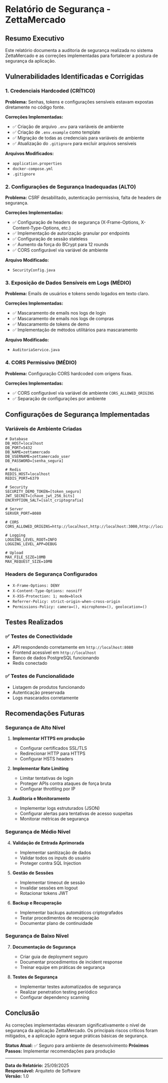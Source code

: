 # Relatório de Segurança - ZettaMercado

## Resumo Executivo

Este relatório documenta a auditoria de segurança realizada no sistema ZettaMercado e as correções implementadas para fortalecer a postura de segurança da aplicação.

## Vulnerabilidades Identificadas e Corrigidas

### 1. Credenciais Hardcoded (CRÍTICO)
**Problema:** Senhas, tokens e configurações sensíveis estavam expostas diretamente no código fonte.

**Correções Implementadas:**
- ✅ Criação de arquivo `.env` para variáveis de ambiente
- ✅ Criação de `.env.example` como template
- ✅ Migração de todas as credenciais para variáveis de ambiente
- ✅ Atualização do `.gitignore` para excluir arquivos sensíveis

**Arquivos Modificados:**
- `application.properties`
- `docker-compose.yml`
- `.gitignore`

### 2. Configurações de Segurança Inadequadas (ALTO)
**Problema:** CSRF desabilitado, autenticação permissiva, falta de headers de segurança.

**Correções Implementadas:**
- ✅ Configuração de headers de segurança (X-Frame-Options, X-Content-Type-Options, etc.)
- ✅ Implementação de autorização granular por endpoints
- ✅ Configuração de sessão stateless
- ✅ Aumento da força do BCrypt para 12 rounds
- ✅ CORS configurável via variável de ambiente

**Arquivo Modificado:**
- `SecurityConfig.java`

### 3. Exposição de Dados Sensíveis em Logs (MÉDIO)
**Problema:** Emails de usuários e tokens sendo logados em texto claro.

**Correções Implementadas:**
- ✅ Mascaramento de emails nos logs de login
- ✅ Mascaramento de emails nos logs de compras
- ✅ Mascaramento de tokens de demo
- ✅ Implementação de métodos utilitários para mascaramento

**Arquivo Modificado:**
- `AuditoriaService.java`

### 4. CORS Permissivo (MÉDIO)
**Problema:** Configuração CORS hardcoded com origens fixas.

**Correções Implementadas:**
- ✅ CORS configurável via variável de ambiente `CORS_ALLOWED_ORIGINS`
- ✅ Separação de configurações por ambiente

## Configurações de Segurança Implementadas

### Variáveis de Ambiente Criadas
```env
# Database
DB_HOST=localhost
DB_PORT=5432
DB_NAME=zettamercado
DB_USERNAME=zettamercado_user
DB_PASSWORD=[senha_segura]

# Redis
REDIS_HOST=localhost
REDIS_PORT=6379

# Security
SECURITY_DEMO_TOKEN=[token_seguro]
JWT_SECRET=[chave_jwt_256_bits]
ENCRYPTION_SALT=[salt_criptografia]

# Server
SERVER_PORT=8080

# CORS
CORS_ALLOWED_ORIGINS=http://localhost,http://localhost:3000,http://localhost:80

# Logging
LOGGING_LEVEL_ROOT=INFO
LOGGING_LEVEL_APP=DEBUG

# Upload
MAX_FILE_SIZE=10MB
MAX_REQUEST_SIZE=10MB
```

### Headers de Segurança Configurados
- `X-Frame-Options: DENY`
- `X-Content-Type-Options: nosniff`
- `X-XSS-Protection: 1; mode=block`
- `Referrer-Policy: strict-origin-when-cross-origin`
- `Permissions-Policy: camera=(), microphone=(), geolocation=()`

## Testes Realizados

### ✅ Testes de Conectividade
- API respondendo corretamente em `http://localhost:8080`
- Frontend acessível em `http://localhost`
- Banco de dados PostgreSQL funcionando
- Redis conectado

### ✅ Testes de Funcionalidade
- Listagem de produtos funcionando
- Autenticação preservada
- Logs mascarados corretamente

## Recomendações Futuras

### Segurança de Alto Nível
1. **Implementar HTTPS em produção**
   - Configurar certificados SSL/TLS
   - Redirecionar HTTP para HTTPS
   - Configurar HSTS headers

2. **Implementar Rate Limiting**
   - Limitar tentativas de login
   - Proteger APIs contra ataques de força bruta
   - Configurar throttling por IP

3. **Auditoria e Monitoramento**
   - Implementar logs estruturados (JSON)
   - Configurar alertas para tentativas de acesso suspeitas
   - Monitorar métricas de segurança

### Segurança de Médio Nível
4. **Validação de Entrada Aprimorada**
   - Implementar sanitização de dados
   - Validar todos os inputs do usuário
   - Proteger contra SQL Injection

5. **Gestão de Sessões**
   - Implementar timeout de sessão
   - Invalidar sessões em logout
   - Rotacionar tokens JWT

6. **Backup e Recuperação**
   - Implementar backups automáticos criptografados
   - Testar procedimentos de recuperação
   - Documentar plano de continuidade

### Segurança de Baixo Nível
7. **Documentação de Segurança**
   - Criar guia de deployment seguro
   - Documentar procedimentos de incident response
   - Treinar equipe em práticas de segurança

8. **Testes de Segurança**
   - Implementar testes automatizados de segurança
   - Realizar penetration testing periódico
   - Configurar dependency scanning

## Conclusão

As correções implementadas elevaram significativamente o nível de segurança da aplicação ZettaMercado. Os principais riscos críticos foram mitigados, e a aplicação agora segue práticas básicas de segurança.

**Status Atual:** ✅ Seguro para ambiente de desenvolvimento
**Próximos Passos:** Implementar recomendações para produção

---
**Data do Relatório:** 25/09/2025  
**Responsável:** Arquiteto de Software  
**Versão:** 1.0